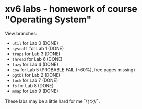 # xv6 labs - homework of course "Operating System"

View branches:
- `util` for Lab 0 (DONE)
- `syscall` for Lab 1 (DONE)
- `traps` for Lab 3 (DONE)
- `thread` for Lab 6 (DONE)
- `lazy` for Lab 4 (DONE)
- `cow` for Lab 5 (PROBABLE FAIL (~60%), free pages missing)
- `pgtbl` for Lab 2 (DONE)
- `lock` for Lab 7 (DONE)
- `fs` for Lab 8 (DONE)
- `mmap` for Lab 9 (DONE)

These labs may be a little hard for me ¯\\_(ツ)_/¯.
